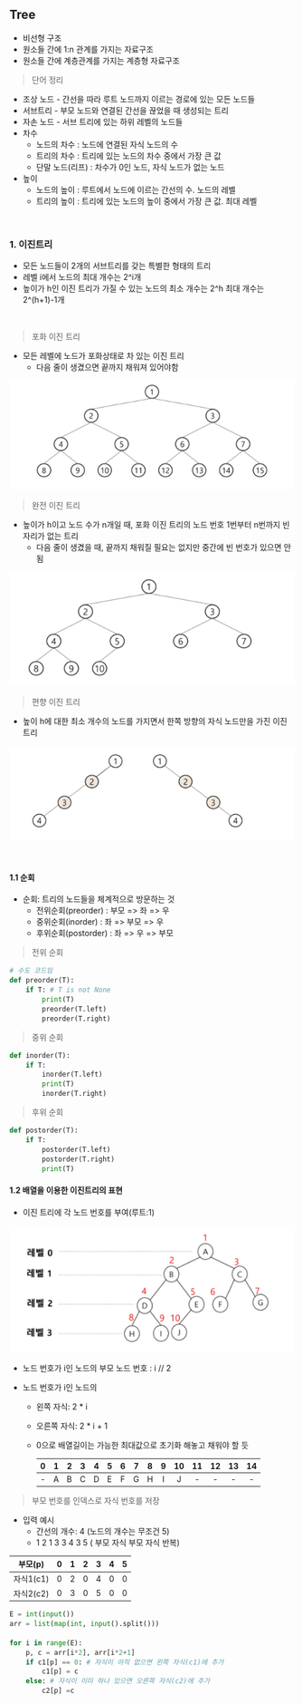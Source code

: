 ## Tree

- 비선형 구조 
- 원소들 간에 1:n 관계를 가지는 자료구조
- 원소들 간에 계층관계를 가지는 계층형 자료구조

> 단어 정리

- 조상 노드 - 간선을 따라 루트 노드까지 이르는 경로에 있는 모든 노드들
- 서브트리 - 부모 노드와 연결된 간선을 끊었을 때 생성되는 트리
- 자손 노드 - 서브 트리에 있는 하위 레벨의 노드들
- 차수
  - 노드의 차수 : 노드에 연결된 자식 노드의 수
  - 트리의 차수 : 트리에 있는 노드의 차수 중에서 가장 큰 값
  - 단말 노드(리프) : 차수가 0인 노드, 자식 노드가 없는 노드
- 높이
  - 노드의 높이 : 루트에서 노드에 이르는 간선의 수. 노드의 레벨
  - 트리의 높이 : 트리에 있는 노드의 높이 중에서 가장 큰 값. 최대 레벨

<br>

### 1. 이진트리

- 모든 노드들이 2개의 서브트리를 갖는 특별한 형태의 트리
- 레벨 i에서 노드의 최대 개수는 2^i개
- 높이가 h인 이진 트리가 가질 수 있는 노드의 최소 개수는 2^h 최대 개수는 2^(h+1)-1개

<br>

> 포화 이진 트리

- 모든 레벨에 노드가 포화상태로 차 있는 이진 트리
  - 다음 줄이 생겼으면 끝까지 채워져 있어야함

![image-20220316122640507](tree.assets/image-20220316122640507.png)

> 완전 이진 트리

- 높이가 h이고 노드 수가 n개일 때, 포화 이진 트리의 노드 번호 1번부터 n번까지 빈 자리가 없는 트리
  - 다음 줄이 생겼을 때, 끝까지 채워질 필요는 없지만 중간에 빈 번호가 있으면 안됨

![image-20220316122806069](tree.assets/image-20220316122806069.png)

> 편향 이진 트리

- 높이 h에 대한 최소 개수의 노드를 가지면서 한쪽 방향의 자식 노드만을 가진 이진 트리

![image-20220316122837248](tree.assets/image-20220316122837248.png)

<br>

#### 1.1 순회

- 순회: 트리의 노드들을 체계적으로 방문하는 것
  - 전위순회(preorder) : 부모 => 좌 => 우
  - 중위순회(inorder) : 좌 => 부모 => 우
  - 후위순회(postorder) : 좌 => 우 => 부모

> 전위 순회

```python
# 수도 코드임
def preorder(T):
    if T: # T is not None
        print(T)
        preorder(T.left)
        preorder(T.right)
```

> 중위 순회

```python
def inorder(T):
    if T:
        inorder(T.left)
        print(T)
        inorder(T.right)
```

> 후위 순회

```python
def postorder(T):
    if T:
        postorder(T.left)
        postorder(T.right)
        print(T)
```



#### 1.2  배열을 이용한 이진트리의 표현

- 이진 트리에 각 노드 번호를 부여(루트:1)

![image-20220316123514121](tree.assets/image-20220316123514121.png)

- 노드 번호가 i인 노드의 부모 노드 번호 : i // 2

- 노드 번호가 i인 노드의 

  - 왼쪽 자식: 2 * i 

  - 오른쪽 자식: 2 * i + 1

  - 0으로 배열길이는 가능한 최대값으로 초기화 해놓고 채워야 할 듯 

    |  0   |  1   |  2   |  3   |  4   | 5    |  6   |  7   |  8   |  9   |  10  |  11  |  12  |  13  |  14  |
    | :--: | :--: | :--: | :--: | :--: | ---- | :--: | :--: | :--: | :--: | :--: | :--: | :--: | :--: | :--: |
    |  -   |  A   |  B   |  C   |  D   | E    |  F   |  G   |  H   |  I   |  J   |  -   |  -   |  -   |  -   |

    

> 부모 번호를 인덱스로 자식 번호를 저장

- 입력 예시
  - 간선의 개수: 4 (노드의 개수는 무조건 5)
  - 1 2 1 3 3 4 3 5 ( 부모 자식 부모 자식 반복)

| 부모(p)   | 0    | 1    | 2    | 3    | 4    | 5    |
| --------- | ---- | ---- | ---- | ---- | ---- | ---- |
| 자식1(c1) | 0    | 2    | 0    | 4    | 0    | 0    |
| 자식2(c2) | 0    | 3    | 0    | 5    | 0    | 0    |

```python
E = int(input())
arr = list(map(int, input().split()))

for i in range(E):
    p, c = arr[i*2], arr[i*2+1]
    if c1[p] == 0: # 자식이 아직 없으면 왼쪽 자식(c1)에 추가
        c1[p] = c
    else: # 자식이 이미 하나 있으면 오른쪽 자식(c2)에 추가
        c2[p] =c
```

